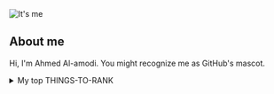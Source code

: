 <picture>
 <source media="(prefers-color-scheme: dark)" srcset="https://user-images.githubusercontent.com/25423296/163456776-7f95b81a-f1ed-45f7-b7ab-8fa810d529fa.png">
 <source media="(prefers-color-scheme: light)" srcset="https://user-images.githubusercontent.com/25423296/163456779-a8556205-d0a5-45e2-ac17-42d089e3c3f8.png">

  <img alt="It's me" src="https://avatars.githubusercontent.com/u/80117376?v=4">
</picture>


## About me

Hi, I'm Ahmed Al-amodi. You might recognize me as GitHub's mascot.


<details>
<summary>My top THINGS-TO-RANK</summary>

 | Rank | Languages |
|-----:|---------------|
|     1|               |
|     2|               |
|     3|               |

</details>
